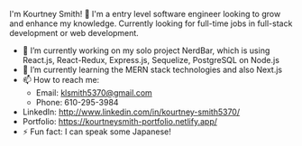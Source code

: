 I'm Kourtney Smith! 👋 I'm a entry level software engineer looking to grow and enhance my knowledge. Currently looking for full-time jobs in full-stack development or web development.

- 🔭 I’m currently working on my solo project NerdBar, which is using React.js, React-Redux, Express.js, Sequelize, PostgreSQL on Node.js
- 🌱 I’m currently learning the MERN stack technologies and also Next.js 
- 📫 How to reach me:
  - Email: klsmith5370@gmail.com
  - Phone: 610-295-3984
- LinkedIn: http://www.linkedin.com/in/kourtney-smith5370/
- Portfolio: https://kourtneysmith-portfolio.netlify.app/
- ⚡ Fun fact: I can speak some Japanese!
